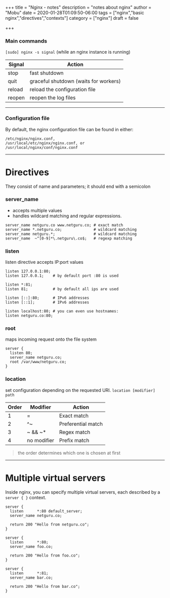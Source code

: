 +++
title = "Nginx - notes"
description = "notes about nginx"
author = "Mobu"
date = 2020-01-28T01:09:50-06:00
tags = ["nginx","basic nginx","directives","contexts"]
category = ["nginx"]
draft = false

+++
### Main commands
```[sudo] nginx -s signal``` (while an nginx instance is running)

|Signal|Action|
|----|----|
|stop|fast shutdown|
|quit|graceful shutdown (waits for workers)|
|reload|reload the configuration file|
|reopen|reopen the log files|
---
### Configuration file
By default, the nginx configuration file can be found in either:
```
/etc/nginx/nginx.conf,
/usr/local/etc/nginx/nginx.conf, or
/usr/local/nginx/conf/nginx.conf
```
---
# Directives
They consist of name and parameters; it should end with a semicolon
### server_name
* accepts multiple values
* handles wildcard matching and regular expressions.
```
server_name netguru.co www.netguru.co; # exact match
server_name *.netguru.co;              # wildcard matching
server_name netguru.*;                 # wildcard matching
server_name  ~^[0-9]*\.netguru\.co$;   # regexp matching
```
### listen
listen directive accepts IP:port values
```
listen 127.0.0.1:80;
listen 127.0.0.1;    # by default port :80 is used

listen *:81;
listen 81;           # by default all ips are used

listen [::]:80;      # IPv6 addresses
listen [::1];        # IPv6 addresses

listen localhost:80; # you can even use hostnames:
listen netguru.co:80;
```
### root
maps incoming request onto the file system
```
server {
  listen 80;
  server_name netguru.co;
  root /var/www/netguru.co;
}
```
### location
set configuration depending on the requested URI. ```location [modifier] path```

|Order|Modifier|Action|
|----|----|----|
|1|=|Exact match|
|2|^~|Preferential match|
|3|~ && ~*|Regex match|
|4|no modifier|Prefix match|

> the order determines which one is chosen at first
---
# Multiple virtual servers
Inside nginx, you can specify multiple virtual servers, each described by a ```server { }``` context.
```
server {
  listen      *:80 default_server;
  server_name netguru.co;

  return 200 "Hello from netguru.co";
}

server {
  listen      *:80;
  server_name foo.co;

  return 200 "Hello from foo.co";
}

server {
  listen      *:81;
  server_name bar.co;

  return 200 "Hello from bar.co";
}
```